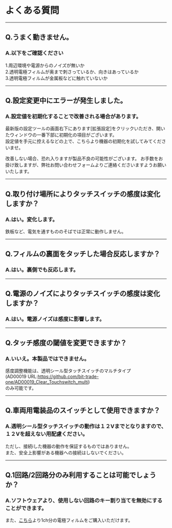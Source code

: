 # よくある質問
---

## Q.うまく動きません。

### A.以下をご確認ください

1.周辺環境や電源からのノイズが無いか  
2.透明電極フィルムが奥まで刺さっているか、向きはあっているか  
3.透明電極フィルムが金属板などに触れていないか  

---

## Q.設定変更中にエラーが発生しました。

### A.設定値を初期化することで改善される場合があります。

最新版の設定ツールの画面右下にあります[拡張設定]をクリックいただき、開いたウィンドウの一番下部に初期化の項目がございます。  
設定値を手元に控えるなどの上で、こちらより機器の初期化を試してみてくださいませ。  

改善しない場合、恐れ入りますが製品不良の可能性がございます。 
お手数をお掛け致しますが、弊社お問い合わせフォームよりご連絡くださいますようお願いいたします。

---

## Q.取り付け場所によりタッチスイッチの感度は変化しますか？  

### A.はい。変化します。  
鉄板など、電気を通すもののそばでは正常に動作しません。

---

## Q.フィルムの裏面をタッチした場合反応しますか？

### A.はい。裏側でも反応します。

---

## Q.電源のノイズによりタッチスイッチの感度は変化しますか？

### A.はい。電源ノイズは感度に影響します。

---

## Q.タッチ感度の閾値を変更できますか？

### A.いいえ。本製品ではできません。
感度調整機能は、透明シール型タッチスイッチのマルチタイプ  
(AD00019 URL:https://github.com/bit-trade-one/AD00019_Clear_Touchswitch_multi)  
のみ可能です。  

---

## Q.車両用電装品のスイッチとして使用できますか？

### A.透明シール型タッチスイッチの動作は１２Vまでとなりますので、１２Vを超えない用配慮ください。

ただし、接続iした機器の動作を保証するものではありません。  
また、安全上影響がある機器への接続はしないでください。  

---

## Q.1回路/2回路分のみ利用することは可能でしょうか？

### A.ソフトウェアより、使用しない回路のキー割り当てを無効にすることができます。

また、[こちら](https://btoshop.jp/products/pp00004)より1ch分の電極フィルムをご購入いただけます。
